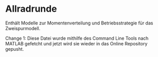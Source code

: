 # Allradrunde
Enthält Modelle zur Momentenverteilung und Betriebsstrategie für das Zweispurmodell.

Change 1: Diese Datei wurde mithilfe des Command Line Tools nach MATLAB gefetcht und jetzt wird
sie wieder in das Online Repository gepusht.
